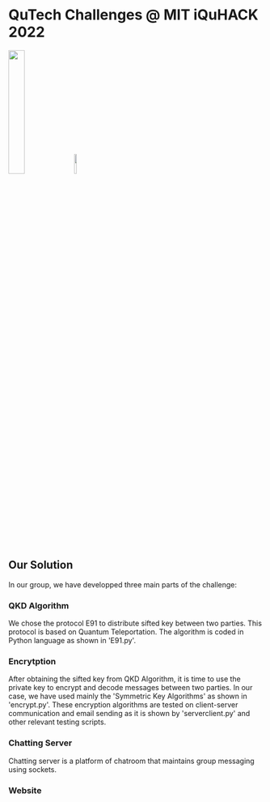 # QuTech Challenges @ MIT iQuHACK 2022

<p align="left">
  <a href="https://qutech.nl" target="_blank"><img src="https://user-images.githubusercontent.com/10100490/151484481-7cedb7da-603e-43cc-890c-979fb66aeb60.png" width="25%" style="padding-right: 0%"/></a>
  <a href="https://iquhack.mit.edu/" target="_blank"><img src="https://user-images.githubusercontent.com/10100490/151647370-d161d5b5-119c-4db9-898e-cfb1745a8310.png" width="10%" style="padding-left: 0%"/> </a>
</p>

## Our Solution

In our group, we have developped three main parts of the challenge:

### QKD Algorithm
We chose the protocol E91 to distribute sifted key between two parties. This protocol is based on Quantum Teleportation. 
The algorithm is coded in Python language as shown in 'E91.py'.
### Encrytption
After obtaining the sifted key from QKD Algorithm, it is time to use the private key to encrypt and decode messages between two parties. In our case, we have used mainly the 'Symmetric Key Algorithms' as shown in 'encrypt.py'. These encryption algorithms are tested on client-server communication and email sending as it is shown by 'serverclient.py' and other relevant testing scripts.
### Chatting Server
Chatting server is a platform of chatroom that maintains group messaging using sockets.
### Website

